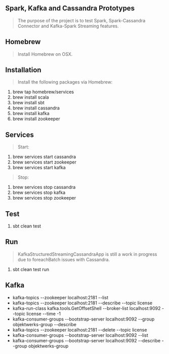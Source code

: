 Spark, Kafka and Cassandra Prototypes
-------------------------------------
>The purpose of the project is to test Spark, Spark-Cassandra Connector and Kafka-Spark Streaming features.

Homebrew
--------
>Install Homebrew on OSX.

Installation
------------
>Install the following packages via Homebrew:

1. brew tap homebrew/services
2. brew install scala
3. brew install sbt
4. brew install cassandra
5. brew install kafka
6. brew install zookeeper

Services
--------
>Start:

1. brew services start cassandra
2. brew services start zookeeper
3. brew services start kafka


>Stop:

1. brew services stop cassandra
2. brew services stop kafka
3. brew services stop zookeeper

Test
----
1. sbt clean test

Run
---
>KafkaStructuredStreamingCassandraApp is still a work in progress due to foreachBatch issues with Cassandra.

1. sbt clean test run

Kafka
-----
* kafka-topics --zookeeper localhost:2181 --list
* kafka-topics --zookeeper localhost:2181 --describe --topic license
* kafka-run-class kafka.tools.GetOffsetShell --broker-list localhost:9092 --topic license --time -1
* kafka-consumer-groups --bootstrap-server localhost:9092 --group objektwerks-group --describe
* kafka-topics --zookeeper localhost:2181 --delete --topic license
* kafka-consumer-groups --bootstrap-server localhost:9092 --list
* kafka-consumer-groups --bootstrap-server localhost:9092 --describe --group objektwerks-group